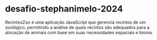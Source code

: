 # desafio-stephanimelo-2024
RecintosZoo é uma aplicação JavaScript que gerencia recintos de um zoológico, permitindo a análise de quais recintos são adequados para a alocação de animais com base em suas necessidades espaciais e bioma.

